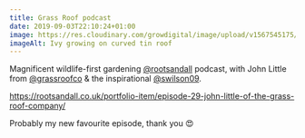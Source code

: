 ```yaml
---
title: Grass Roof podcast
date: 2019-09-03T22:10:24+01:00
image: https://res.cloudinary.com/growdigital/image/upload/v1567545175/architecture-bicycle-building.jpg
imageAlt: Ivy growing on curved tin roof
---
```


Magnificent wildlife-first gardening [@rootsandall](https://mobile.twitter.com/rootsandall) podcast, with John Little from [@grassroofco](https://mobile.twitter.com/grassroofco) & the inspirational [@swilson09](https://mobile.twitter.com/swilson09).

<https://rootsandall.co.uk/portfolio-item/episode-29-john-little-of-the-grass-roof-company/>

Probably my new favourite episode, thank you 😍

